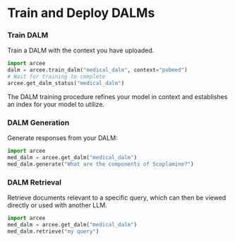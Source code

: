 # Train and Deploy DALMs

### Train DALM

Train a DALM with the context you have uploaded.

```python
import arcee
dalm = arcee.train_dalm("medical_dalm", context="pubmed")
# Wait for training to complete
arcee.get_dalm_status("medical_dalm")
```

The DALM training procedure refines your model in context and establishes an index for your model to utilize.

### DALM Generation

Generate responses from your DALM:

```python
import arcee
med_dalm = arcee.get_dalm("medical_dalm")
med_dalm.generate("What are the components of Scoplamine?")
```

### DALM Retrieval

Retrieve documents relevant to a specific query, which can then be viewed directly or used with another LLM.

```python
import arcee
med_dalm = arcee.get_dalm("medical_dalm")
med_dalm.retrieve("my query")
```
